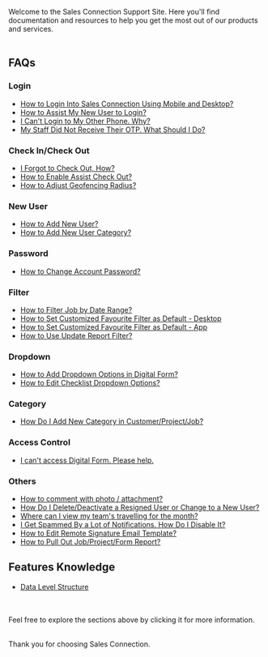 Welcome to the Sales Connection Support Site. Here you'll find documentation and resources to help you get the most out of our products and services.<br><br>

## FAQs
### Login
- [How to Login Into Sales Connection Using Mobile and Desktop?](Login.md)
- [How to Assist My New User to Login?](New_User_Login.md)
- [I Can't Login to My Other Phone. Why?](IMEI.md)
- [My Staff Did Not Receive Their OTP. What Should I Do?](Not_Receiving_OTP.md)


### Check In/Check Out
- [I Forgot to Check Out, How?](Assist_Check_Out.md)
- [How to Enable Assist Check Out?](Enable_Assist_Check_Out.md)
- [How to Adjust Geofencing Radius?](Adjust_Geofencing_Radius.md)


### New User
- [How to Add New User?](Add_New_User.md)
- [How to Add New User Category?](Add_New_User_Category.md)

  
### Password
- [How to Change Account Password?](Change_Account_Password.md)


### Filter
- [How to Filter Job by Date Range?](Job_Filter_by_Date_Range.md)
- [How to Set Customized Favourite Filter as Default - Desktop ](Default_Favourite_Filter.md)
- [How to Set Customized Favourite Filter as Default - App ](Default_Favourite_Filter_App.md)
- [How to Use Update Report Filter?](Job_Update_Report_Filter.md)
  

### Dropdown
- [How to Add Dropdown Options in Digital Form?](Add_Dropdown_Options_in_Digital_Form.md)
- [How to Edit Checklist Dropdown Options?](Edit_Checklist_Dropdown_Options.md)


### Category
- [How Do I Add New Category in Customer/Project/Job?](Add_New_Category_in_Customer_Project_Job.md)

  
### Access Control
- [I can't access Digital Form. Please help.](Can't_Access_Digital_Form.md)


### Others
- [How to comment with photo / attachment?](Comment_With_Photo.md)
- [How Do I Delete/Deactivate a Resigned User or Change to a New User?](Delete,_Deactivate_or_Change_User.md)
- [Where can I view my team's travelling for the month?](View_Business_Travelling.md)
- [I Get Spammed By a Lot of Notifications. How Do I Disable It?](Disable_Notification.md)
- [How to Edit Remote Signature Email Template?](Edit_Remote_Signature_Email_Template.md)
- [How to Pull Out Job/Project/Form Report?](Export_Report.md)

  
## Features Knowledge 
- [Data Level Structure](Data_Level_Structure.md)

<br><br>
Feel free to explore the sections above by clicking it for more information.<br><br>

Thank you for choosing Sales Connection.
